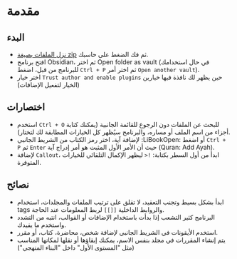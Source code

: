 # مقدمة

## البدء

- [نزل الملفات بصيغة zip](https://github.com/AmmarCodes/obsidian-for-learners/archive/refs/heads/main.zip) ثم فك الضغط على حاسبك.
- افتح برنامج Obsidian، ثم اختر Open folder as vault (في حال استخدامك للبرنامج من قبل، اضغط `Ctrl + P` ثم اختر أمر `Open another vault`).
- اختر خيار `Trust author and enable plugins` حين يظهر لك نافذة فيها خيارين (الخيار لتفعيل الإضافات)

## اختصارات

- استخدم `Ctrl + O` للبحث عن الملفات دون الرجوع للقائمة الجانبية (يمكنك كتابة أجزاء من اسم الملف أو مساره، والبرنامج سيُظهر كل الخيارات المطابقة لك لتختار).
- لإضافة آية، اختر رمز الكتاب من الشريط الجانبي :LiBookOpen: أو اضغط `Ctrl + P` ثم `Enter` حيث أن الأمر الأول المثبت هو أمر إدراج آية (Quran: Add Ayah).
- لإضافة `Callout`، ابدأ من أول السطر بكتابة: <span dir="ltr"><code>&gt;!</code></span> ليظهر الإكمال التلقائي للخيارات المتوفرة.

## نصائح

- ابدأ بشكل بسيط وتجنب التعقيد، لا تقلق على ترتيب الملفات والمجلدات، استخدام tags والروابط الداخلية `[[]]` لربط المعلومات عند الحاجة.
- البرنامج كثير التشعب إذا بدأت باستخدام الإضافات أو القوالب، انتبه من التشدد واستخدم ما يفيدك.
- استخدم الأيقونات في الشريط الجانبي لإضافة شخص، محاضرة، كتاب، أو مقرر.
- يتم إنشاء المقررات في مجلد بنفس الاسم، يمكنك إبقاؤها أو نقلها لمكانها المناسب (مثل "المستوى الأول" داخل "البناء المنهجي")